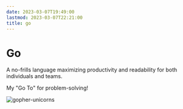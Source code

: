 ```yaml
---
date: 2023-03-07T19:49:00
lastmod: 2023-03-07T22:21:00
title: go
---
```


# Go

A no-frills language maximizing productivity and readability for both individuals and teams.

My "Go To" for problem-solving!

![gopher-unicorns](/images/notes/gopher_unicorn.png 'github.com/ashleymcnamara/gophers')
